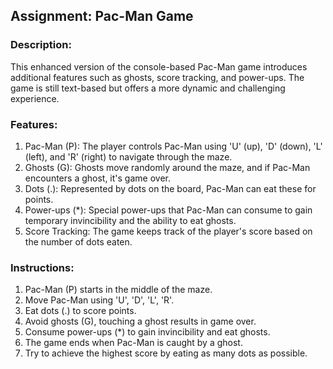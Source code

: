 ## Assignment: Pac-Man Game

### Description:

This enhanced version of the console-based Pac-Man game introduces additional features such as ghosts, score tracking, and power-ups. The game is still text-based but offers a more dynamic and challenging experience.

### Features:

1.	Pac-Man (P): The player controls Pac-Man using 'U' (up), 'D' (down), 'L' (left), and 'R' (right) to navigate through the maze.
2.	Ghosts (G): Ghosts move randomly around the maze, and if Pac-Man encounters a ghost, it's game over.
3.	Dots (.): Represented by dots on the board, Pac-Man can eat these for points.
4.	Power-ups (*): Special power-ups that Pac-Man can consume to gain temporary invincibility and the ability to eat ghosts.
5.	Score Tracking: The game keeps track of the player's score based on the number of dots eaten.

### Instructions:

1.	Pac-Man (P) starts in the middle of the maze.
2.	Move Pac-Man using 'U', 'D', 'L', 'R'.
3.	Eat dots (.) to score points.
4.	Avoid ghosts (G), touching a ghost results in game over.
5.	Consume power-ups (*) to gain invincibility and eat ghosts.
6.	The game ends when Pac-Man is caught by a ghost.
7.	Try to achieve the highest score by eating as many dots as possible.
